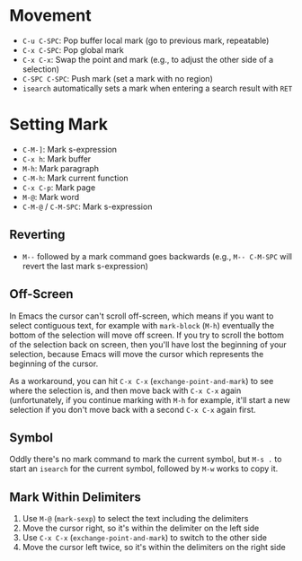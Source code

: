 # Movement

- `C-u C-SPC`: Pop buffer local mark (go to previous mark, repeatable)
- `C-x C-SPC`: Pop global mark
- `C-x C-x`: Swap the point and mark (e.g., to adjust the other side of a selection)
- `C-SPC C-SPC`: Push mark (set a mark with no region)
- `isearch` automatically sets a mark when entering a search result with `RET`

# Setting Mark

- `C-M-]`: Mark s-expression
- `C-x h`: Mark buffer
- `M-h`: Mark paragraph
- `C-M-h`: Mark current function
- `C-x C-p`: Mark page
- `M-@`: Mark word
- `C-M-@` / `C-M-SPC`: Mark s-expression

## Reverting

- `M--` followed by a mark command goes backwards (e.g., `M-- C-M-SPC` will revert the last mark s-expression)

## Off-Screen

In Emacs the cursor can't scroll off-screen, which means if you want to select contiguous text, for example with `mark-block` (`M-h`) eventually the bottom of the selection will move off screen. If you try to scroll the bottom of the selection back on screen, then you'll have lost the beginning of your selection, because Emacs will move the cursor which represents the beginning of the cursor.

As a workaround, you can hit `C-x C-x` (`exchange-point-and-mark`) to see where the selection is, and then move back with `C-x C-x` again (unfortunately, if you continue marking with `M-h` for example, it'll start a new selection if you don't move back with a second `C-x C-x` again first.

## Symbol

Oddly there's no mark command to mark the current symbol, but `M-s .` to start an `isearch` for the current symbol, followed by `M-w` works to copy it.

## Mark Within Delimiters

1. Use `M-@` (`mark-sexp`) to select the text including the delimiters
2. Move the cursor right, so it's within the delimiter on the left side
3. Use `C-x C-x` (`exchange-point-and-mark`) to switch to the other side
4. Move the cursor left twice, so it's within the delimiters on the right side
